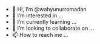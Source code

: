 - 👋 Hi, I’m @wahyunurromadan
- 👀 I’m interested in ...
- 🌱 I’m currently learning ...
- 💞️ I’m looking to collaborate on ...
- 📫 How to reach me ...

<!---
wahyunurromadan/wahyunurromadan is a ✨ special ✨ repository because its `README.md` (this file) appears on your GitHub profile.
You can click the Preview link to take a look at your changes.
--->
